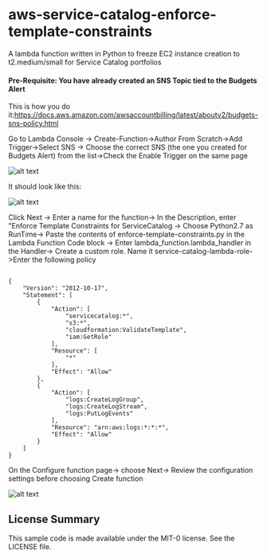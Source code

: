 # aws-service-catalog-enforce-template-constraints
A lambda function written in Python to freeze EC2 instance creation to t2.medium/small for Service Catalog portfolios

#### Pre-Requisite: You have already created an SNS Topic tied to the Budgets Alert

This is how you do it:https://docs.aws.amazon.com/awsaccountbilling/latest/aboutv2/budgets-sns-policy.html

Go to Lambda Console -> Create-Function->Author From Scratch->Add Trigger->Select SNS -> Choose the correct SNS (the one you created for Budgets Alert) from the list->Check the Enable Trigger on the same page

![alt text](https://github.com/awslabs/aws-service-catalog-enforce-template-constraints/blob/ghoshtapo-patch-1/screenshots/Screen%20Shot%202017-08-16%20at%203.26.20%20PM.png)


It should look like this:

![alt text](https://github.com/awslabs/aws-service-catalog-enforce-template-constraints/blob/ghoshtapo-patch-1/screenshots/Screen%20Shot%202017-08-16%20at%203.39.06%20PM.png)


Click Next -> Enter a name for the function-> In the Description, enter "Enforce Template Constraints for ServiceCatalog -> Choose Python2.7 as RunTime-> Paste the contents of enforce-template-constraints.py in the Lambda Function Code block -> Enter lambda_function.lambda_handler in the Handler-> Create a custom role. Name it service-catalog-lambda-<region>role->Enter the following policy 

```

{
    "Version": "2012-10-17",
    "Statement": [
        {
            "Action": [
                "servicecatalog:*",
                "s3:*",
                "cloudformation:ValidateTemplate",
                "iam:GetRole"
            ],
            "Resource": [
                "*"
            ],
            "Effect": "Allow"
        },
        {
            "Action": [
                "logs:CreateLogGroup",
                "logs:CreateLogStream",
                "logs:PutLogEvents"
            ],
            "Resource": "arn:aws:logs:*:*:*",
            "Effect": "Allow"
        }
    ]
}

```

On the Configure function page-> choose Next-> Review the configuration settings before choosing Create function

![alt text](https://github.com/awslabs/aws-service-catalog-enforce-template-constraints/blob/master/screenshots/Screen%20Shot%202017-08-16%20at%204.03.06%20PM.png)


## License Summary

This sample code is made available under the MIT-0 license. See the LICENSE file.
